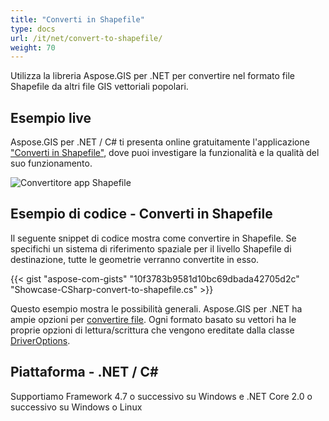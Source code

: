 ```yaml
---
title: "Converti in Shapefile"
type: docs
url: /it/net/convert-to-shapefile/
weight: 70
---
```


Utilizza la libreria Aspose.GIS per .NET per convertire nel formato file Shapefile da altri file GIS vettoriali popolari.

## **Esempio live**

Aspose.GIS per .NET / C# ti presenta online gratuitamente l'applicazione ["Converti in Shapefile"](https://products.aspose.app/gis/conversion/convert-to-shapefile), dove puoi investigare la funzionalità e la qualità del suo funzionamento.

![Convertitore app Shapefile](conversion.png)

## **Esempio di codice - Converti in Shapefile**

Il seguente snippet di codice mostra come convertire in Shapefile. Se specifichi un sistema di riferimento spaziale per il livello Shapefile di destinazione, tutte le geometrie verranno convertite in esso. 

{{< gist "aspose-com-gists" "10f3783b9581d10bc69dbada42705d2c" "Showcase-CSharp-convert-to-shapefile.cs" >}}

Questo esempio mostra le possibilità generali. Aspose.GIS per .NET ha ampie opzioni per [convertire file](https://docs.aspose.com/gis/net/vector-layers/). Ogni formato basato su vettori ha le proprie opzioni di lettura/scrittura che vengono ereditate dalla classe [DriverOptions](https://reference.aspose.com/gis/net/aspose.gis/driveroptions).

## **Piattaforma - .NET / C#**

Supportiamo Framework 4.7 o successivo su Windows e .NET Core 2.0 o successivo su Windows o Linux
